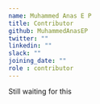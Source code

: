 ```yaml
---
name: Muhammed Anas E P
title: Contributor
github: MuhammedAnasEP
twitter: ""
linkedin: ""
slack: ""
joining_date: ""
role : contributor
---
```


Still waiting for this

